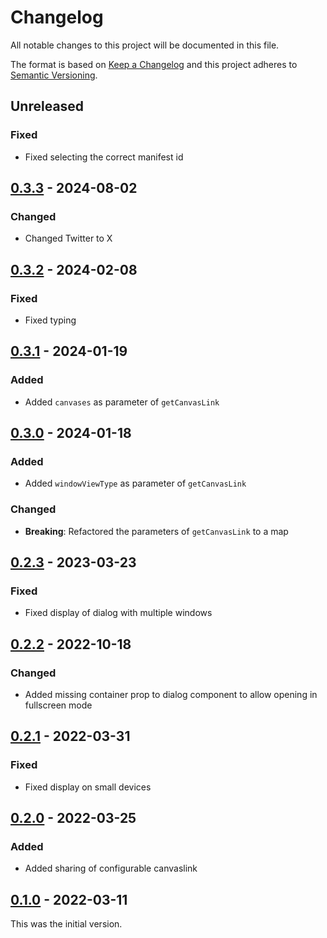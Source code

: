 # Changelog

All notable changes to this project will be documented in this file.

The format is based on [Keep a Changelog](https://keepachangelog.com/en/1.0.0/) and this project adheres to [Semantic Versioning](https://semver.org/spec/v2.0.0.html).

## Unreleased

### Fixed

- Fixed selecting the correct manifest id

## [0.3.3](https://github.com/dbmdz/mirador-canvaslink/releases/tag/0.3.3) - 2024-08-02

### Changed

- Changed Twitter to X

## [0.3.2](https://github.com/dbmdz/mirador-canvaslink/releases/tag/0.3.2) - 2024-02-08

### Fixed

- Fixed typing

## [0.3.1](https://github.com/dbmdz/mirador-canvaslink/releases/tag/0.3.1) - 2024-01-19

### Added

- Added `canvases` as parameter of `getCanvasLink`

## [0.3.0](https://github.com/dbmdz/mirador-canvaslink/releases/tag/0.3.0) - 2024-01-18

### Added

- Added `windowViewType` as parameter of `getCanvasLink`

### Changed

- **Breaking**: Refactored the parameters of `getCanvasLink` to a map

## [0.2.3](https://github.com/dbmdz/mirador-canvaslink/releases/tag/0.2.3) - 2023-03-23

### Fixed

- Fixed display of dialog with multiple windows

## [0.2.2](https://github.com/dbmdz/mirador-canvaslink/releases/tag/0.2.2) - 2022-10-18

### Changed

- Added missing container prop to dialog component to allow opening in fullscreen mode

## [0.2.1](https://github.com/dbmdz/mirador-canvaslink/releases/tag/0.2.1) - 2022-03-31

### Fixed

- Fixed display on small devices

## [0.2.0](https://github.com/dbmdz/mirador-canvaslink/releases/tag/0.2.0) - 2022-03-25

### Added

- Added sharing of configurable canvaslink

## [0.1.0](https://github.com/dbmdz/mirador-canvaslink/releases/tag/0.1.0) - 2022-03-11

This was the initial version.
